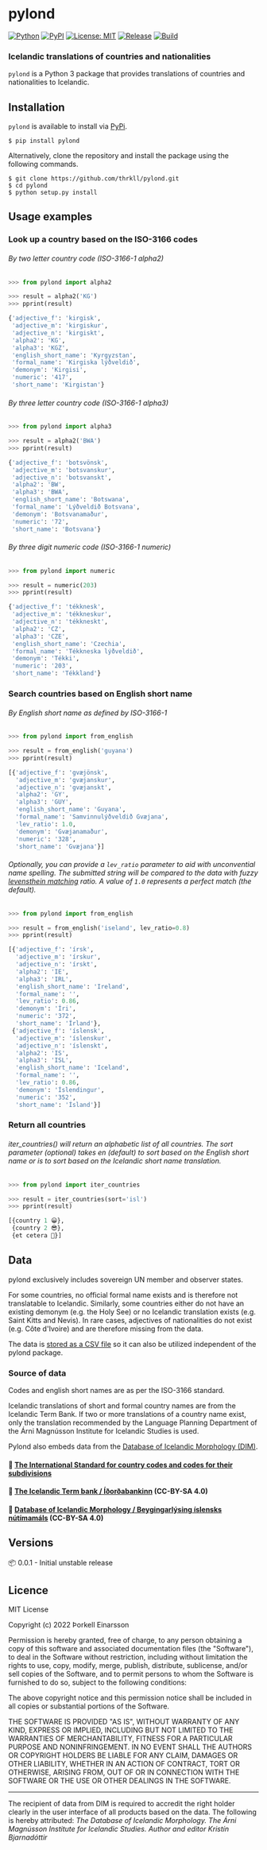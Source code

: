 # pylond

[![Python](https://img.shields.io/badge/Python_3-3776AB?logo=python&logoColor=white)](https://opensource.org/licenses/MIT)
[![PyPI](https://img.shields.io/pypi/v/pylond?logo=python&logoColor=white)]()
[![License: MIT](https://img.shields.io/badge/License-MIT-green)](https://opensource.org/licenses/MIT)
[![Release](https://shields.io/github/v/release/thrkll/pylond?display_name=tag)]()
[![Build](https://github.com/thrkll/pytest/actions/workflows/python-app.yml/badge.svg)]()

### Icelandic translations of countries and nationalities

`pylond` is a Python 3 package that provides translations of countries and nationalities to Icelandic.

## Installation

`pylond` is available to install via [PyPi](). 

```
$ pip install pylond
```

Alternatively, clone the repository and install the package using the following commands.

```
$ git clone https://github.com/thrkll/pylond.git
$ cd pylond
$ python setup.py install
```

## Usage examples

### Look up a country based on the ISO-3166 codes

###### By two letter country code (ISO-3166-1 alpha2)

```python
>>> from pylond import alpha2

>>> result = alpha2('KG')
>>> pprint(result)

{'adjective_f': 'kirgisk',
 'adjective_m': 'kirgiskur',
 'adjective_n': 'kirgiskt',
 'alpha2': 'KG',
 'alpha3': 'KGZ',
 'english_short_name': 'Kyrgyzstan',
 'formal_name': 'Kirgiska lýðveldið',
 'demonym': 'Kirgisi',
 'numeric': '417',
 'short_name': 'Kirgistan'}
```

###### By three letter country code (ISO-3166-1 alpha3)

```python
>>> from pylond import alpha3

>>> result = alpha2('BWA')
>>> pprint(result)

{'adjective_f': 'botsvönsk',
 'adjective_m': 'botsvanskur',
 'adjective_n': 'botsvanskt',
 'alpha2': 'BW',
 'alpha3': 'BWA',
 'english_short_name': 'Botswana',
 'formal_name': 'Lýðveldið Botsvana',
 'demonym': 'Botsvanamaður',
 'numeric': '72',
 'short_name': 'Botsvana'}
```

###### By three digit numeric code (ISO-3166-1 numeric)

```python
>>> from pylond import numeric

>>> result = numeric(203)
>>> pprint(result)

{'adjective_f': 'tékknesk',
 'adjective_m': 'tékkneskur',
 'adjective_n': 'tékkneskt',
 'alpha2': 'CZ',
 'alpha3': 'CZE',
 'english_short_name': 'Czechia',
 'formal_name': 'Tékkneska lýðveldið',
 'demonym': 'Tékki',
 'numeric': '203',
 'short_name': 'Tékkland'}
```

### Search countries based on English short name

###### By English short name as defined by ISO-3166-1

```python
>>> from pylond import from_english

>>> result = from_english('guyana')
>>> pprint(result)

[{'adjective_f': 'gvæjönsk',
  'adjective_m': 'gvæjanskur',
  'adjective_n': 'gvæjanskt',
  'alpha2': 'GY',
  'alpha3': 'GUY',
  'english_short_name': 'Guyana',
  'formal_name': 'Samvinnulýðveldið Gvæjana',
  'lev_ratio': 1.0,
  'demonym': 'Gvæjanamaður',
  'numeric': '328',
  'short_name': 'Gvæjana'}]
```

###### Optionally, you can provide a `lev_ratio` parameter to aid with unconvential name spelling. The submitted string will be compared to the data with fuzzy [levensthein matching]() ratio. A value of `1.0` represents a perfect match (the default).

```python
>>> from pylond import from_english

>>> result = from_english('iseland', lev_ratio=0.8)
>>> pprint(result)

[{'adjective_f': 'írsk',
  'adjective_m': 'írskur',
  'adjective_n': 'írskt',
  'alpha2': 'IE',
  'alpha3': 'IRL',
  'english_short_name': 'Ireland',
  'formal_name': '',
  'lev_ratio': 0.86,
  'demonym': 'Íri',
  'numeric': '372',
  'short_name': 'Írland'},
 {'adjective_f': 'íslensk',
  'adjective_m': 'íslenskur',
  'adjective_n': 'íslenskt',
  'alpha2': 'IS',
  'alpha3': 'ISL',
  'english_short_name': 'Iceland',
  'formal_name': '',
  'lev_ratio': 0.86,
  'demonym': 'Íslendingur',
  'numeric': '352',
  'short_name': 'Ísland'}]
```

### Return all countries

###### iter_countries() will return an alphabetic list of all countries. The *sort* parameter (optional) takes *en* (default) to sort based on the English short name or *is* to sort based on the Icelandic short name translation.

```python
>>> from pylond import iter_countries

>>> result = iter_countries(sort='isl')
>>> pprint(result)

[{country 1 😀},
 {country 2 😎},
 {et cetera 🤯}]

```

## Data

pylond exclusively includes sovereign UN member and observer states.

For some countries, no official formal name exists and is therefore not translatable to Icelandic. Similarly, some countries either do not have an existing demonym (e.g. the Holy See) or no Icelandic translation exists (e.g. Saint Kitts and Nevis). In rare cases, adjectives of nationalities do not exist (e.g. Côte d'Ivoire) and are therefore missing from the data.

The data is [stored as a CSV file](https://github.com/thrkll/pylond/blob/main/pylond/data/country_data.csv) so it can also be utilized independent of the pylond package.

### Source of data

Codes and english short names are as per the ISO-3166 standard.

Icelandic translations of short and formal country names are from the Icelandic Term Bank. If two or more translations of a country name exist, only the translation recommended by the Language Planning Department of the Árni Magnússon Institute for Icelandic Studies is used.

Pylond also embeds data from the [Database of Icelandic Morphology (DIM)](https://bin.arnastofnun.is/DMII/).

#### 📄 [The International Standard for country codes and codes for their subdivisions](https://www.iso.org/iso-3166-country-codes.html)

#### 📄 [The Icelandic Term bank / Íðorðabankinn](https://clarin.is/en/resources/termbank/) (CC-BY-SA 4.0)

#### 📄 [Database of Icelandic Morphology / Beygingarlýsing íslensks nútímamáls](https://bin.arnastofnun.is/) (CC-BY-SA 4.0)


## Versions

📦 0.0.1 - Initial unstable release

## Licence

MIT License

Copyright (c) 2022 Þorkell Einarsson

Permission is hereby granted, free of charge, to any person obtaining a copy
of this software and associated documentation files (the "Software"), to deal
in the Software without restriction, including without limitation the rights
to use, copy, modify, merge, publish, distribute, sublicense, and/or sell
copies of the Software, and to permit persons to whom the Software is
furnished to do so, subject to the following conditions:

The above copyright notice and this permission notice shall be included in all
copies or substantial portions of the Software.

THE SOFTWARE IS PROVIDED "AS IS", WITHOUT WARRANTY OF ANY KIND, EXPRESS OR
IMPLIED, INCLUDING BUT NOT LIMITED TO THE WARRANTIES OF MERCHANTABILITY,
FITNESS FOR A PARTICULAR PURPOSE AND NONINFRINGEMENT. IN NO EVENT SHALL THE
AUTHORS OR COPYRIGHT HOLDERS BE LIABLE FOR ANY CLAIM, DAMAGES OR OTHER
LIABILITY, WHETHER IN AN ACTION OF CONTRACT, TORT OR OTHERWISE, ARISING FROM,
OUT OF OR IN CONNECTION WITH THE SOFTWARE OR THE USE OR OTHER DEALINGS IN THE
SOFTWARE.

---

The recipient of data from DIM is required to accredit the right holder clearly in the user interface of all products based on the data. The following is hereby attributed: _The Database of Icelandic Morphology. The Árni Magnússon Institute for Icelandic Studies. Author and editor Kristín Bjarnadóttir_
